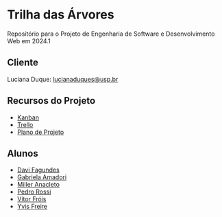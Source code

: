 # Trilha das Árvores
Repositório para o Projeto de Engenharia de Software e Desenvolvimento Web em 2024.1
## Cliente
Luciana Duque: lucianaduques@usp.br
## Recursos do Projeto
- [Kanban](https://trello.com/invite/b/MAee3zfR/ATTI2718f96ec3ca451d41d22534666778e172261848/projeto-engsoft-web)
- [Trello](https://www.figma.com/file/10jKGGgdvTRMrAzMVXYuLF/Trilha-das-Arvores?type=design&node-id=0%3A1&mode=design&t=ECsznwul1VXxXlsH-1)
- [Plano de Projeto](https://docs.google.com/document/d/1VAbbAvHlz4rDe4_bUlS6uRUTRFWFCLKH/edit)


## Alunos
- [Davi Fagundes](https://github.com/faviFferreiraS)
- [Gabriela Amadori](https://github.com/madori98)
- [Miller Anacleto](https://github.com/MillerAnacleto)
- [Pedro Rossi](https://github.com/pedro-rs)
- [Vítor Fróis](https://github.com/vitorfrois)
- [Yvis Freire](https://github.com/yvisfreire)
